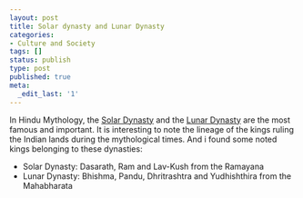 ```yaml
---
layout: post
title: Solar dynasty and Lunar Dynasty
categories:
- Culture and Society
tags: []
status: publish
type: post
published: true
meta:
  _edit_last: '1'
---
```

In Hindu Mythology, the [Solar Dynasty](http://en.wikipedia.org/wiki/Sun_Dynasty) and the [Lunar Dynasty](http://en.wikipedia.org/wiki/Lunar_Dynasty) are the most famous and important. It is interesting to note the lineage of the kings ruling the Indian lands during the mythological times. And i found some noted kings belonging to these dynasties:

- Solar Dynasty: Dasarath, Ram and Lav-Kush from the Ramayana
- Lunar Dynasty: Bhishma, Pandu, Dhritrashtra and Yudhishthira from the Mahabharata

